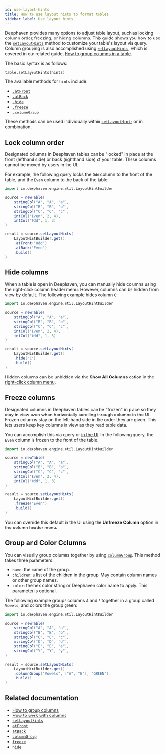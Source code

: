 ```yaml
---
id: use-layout-hints
title: How to use layout hints to format tables
sidebar_label: Use layout hints
---
```


Deephaven provides many options to adjust table layout, such as locking column order, freezing, or hiding columns. This guide shows you how to use the [`setLayoutHints`](../reference/table-operations/format/layout-hints.md) method to customize your table's layout via query. Column grouping is also accomplished using [`setLayoutHints`](../reference/table-operations/format/layout-hints.md), which is covered in our related guide, [How to group columns in a table](./column-groups.md).

The basic syntax is as follows:

```
table.setLayoutHints(hints)
```

The available methods for `hints` include:

- [`.atFront`](../reference/table-operations/format/atFront.md)
- [`.atBack`](../reference/table-operations/format/atBack.md)
- [`.hide`](../reference/table-operations/format/hide.md)
- [`.freeze`](../reference/table-operations/format/freeze.md)
- [`.columnGroup`](../reference/table-operations/format/columnGroup.md)

These methods can be used individually within [`setLayoutHints`](../reference/table-operations/format/layout-hints.md) or in combination.

## Lock column order

Designated columns in Deephaven tables can be "locked" in place at the front (lefthand side) or back (righthand side) of your table. These columns cannot be moved by users in the UI.

For example, the following query locks the `Odd` column to the front of the table, and the `Even` column to the back of the table:

```groovy order=source,result default=result
import io.deephaven.engine.util.LayoutHintBuilder

source = newTable(
    stringCol("A", "A", "a"),
    stringCol("B", "B", "b"),
    stringCol("C", "C", "c"),
    intCol("Even", 2, 4),
    intCol("Odd", 1, 3)
)

result = source.setLayoutHints(
    LayoutHintBuilder.get()
    .atFront("Odd")
    .atBack("Even")
    .build()
)
```

## Hide columns

When a table is open in Deephaven, you can manually hide columns using the right-click column header menu. However, columns can be hidden from view by default. The following example hides column `C`:

```groovy order=source,result default=result
import io.deephaven.engine.util.LayoutHintBuilder

source = newTable(
    stringCol("A", "A", "a"),
    stringCol("B", "B", "b"),
    stringCol("C", "C", "c"),
    intCol("Even", 2, 4),
    intCol("Odd", 1, 3)
)

result = source.setLayoutHints(
    LayoutHintBuilder.get()
    .hide("C")
    .build()
)
```

Hidden columns can be unhidden via the **Show All Columns** option in the [right-click column menu](../how-to-guides/user-interface/work-with-columns.md).

## Freeze columns

Designated columns in Deephaven tables can be "frozen" in place so they stay in view even when horizontally scrolling through columns in the UI. Frozen columns stay on the left-hand side in the order they are given. This lets users keep key columns in view as they read table data.

You can accomplish this via query or [in the UI](../how-to-guides/user-interface/work-with-columns.md/#freeze-column). In the following query, the `Even` column is frozen to the front of the table.

```groovy order=source,result default=result
import io.deephaven.engine.util.LayoutHintBuilder

source = newTable(
    stringCol("A", "A", "a"),
    stringCol("B", "B", "b"),
    stringCol("C", "C", "c"),
    intCol("Even", 2, 4),
    intCol("Odd", 1, 3)
)

result = source.setLayoutHints(
    LayoutHintBuilder.get()
    .freeze("Even")
    .build()
)
```

You can override this default in the UI using the **Unfreeze Column** option in the column header menu.

## Group and Color Columns

You can visually group columns together by using [`columnGroup`](../reference/table-operations/format/columnGroup.md). This method takes three parameters:

- `name`: the name of the group.
- `children`: a list of the children in the group. May contain column names or other group names.
- `color`: the hex color string or Deephaven color name to apply. This parameter is optional.

The following example groups columns `A` and `E` together in a group called `Vowels`, and colors the group green:

```groovy order=result,source
import io.deephaven.engine.util.LayoutHintBuilder

source = newTable(
    stringCol("A", "A", "a"),
    stringCol("B", "B", "b"),
    stringCol("C", "C", "c"),
    stringCol("D", "D", "d"),
    stringCol("E", "E", "e"),
    stringCol("Y", "Y", "y"),
)

result = source.setLayoutHints(
    LayoutHintBuilder.get()
    .columnGroup("Vowels", ["A", "E"], "GREEN")
    .build()
)
```

## Related documentation

- [How to group columns](./column-groups.md)
- [How to work with columns](./user-interface/work-with-columns.md)
- [`setLayoutHints`](../reference/table-operations/format/layout-hints.md)
- [`atFront`](../reference/table-operations/format/atFront.md)
- [`atBack`](../reference/table-operations/format/atBack.md)
- [`columnGroup`](../reference/table-operations/format/columnGroup.md)
- [`freeze`](../reference/table-operations/format/freeze.md)
- [`hide`](../reference/table-operations/format/hide.md)
